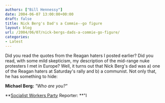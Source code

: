 ```yaml
---
authors: ["Bill Hennessy"]
date: 2004-06-07 13:00:00+00:00
draft: false
title: Nick Berg's Dad's a Commie--go figure
layout: blog
url: /2004/06/07/nick-bergs-dads-a-commie-go-figure/
categories:
- Latest
---
```


Did you read the quotes from the Reagan haters I posted earlier? Did you read, with some mild skepticism, my description of the mid-range nuke protesters I met in Europe? Well, it turns out that Nick Berg's dad was a) one of the Reagan haters at Saturday's rally and b) a communist. Not only that, he has something to hide:

**Michael Berg:** _"Who are you?"_

**[Socialist Workers Party](https://www.worldhistory.com/wiki/S/Socialist-Workers-Party-%28USA%29.htm) Reporter: **"I
